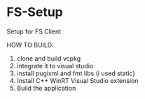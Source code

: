 # FS-Setup
Setup for FS Client


HOW TO BUILD:

1. clone and build vcpkg 
2. integrate it to visual studio
3. install pugixml and fmt libs (i used static)
4. Install C++ WinRT Visual Studio extension
5. Build the application
